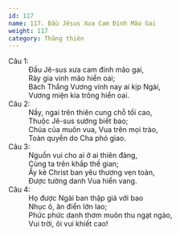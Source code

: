 ```yaml
---
id: 117
name: 117. Đầu Jêsus Xưa Cam Đính Mão Gai
weight: 117
category: Thăng thiên
---
```

<dl><dt>Câu 1:</dt><dd data-verse="1">Đầu Jê-sus xưa cam đính mão gai, <br/>Rày gia vinh mão hiển oai; <br/>Bách Thắng Vương vinh nay ai kịp Ngài, <br/>Vương miện kia trông hiển oai. </dd><dt>Câu 2:</dt><dd data-verse="2">Nầy, ngai trên thiên cung chỗ tối cao, <br/>Thuộc Jê-sus sướng biết bao; <br/>Chúa của muôn vua, Vua trên mọi trào, <br/>Toàn quyền do Cha phó giao. </dd><dt>Câu 3:</dt><dd data-verse="3">Nguồn vui cho ai ở ai thiên đàng, <br/>Cùng ta trên khắp thế gian; <br/>Ấy kẻ Christ ban yêu thương vẹn toàn, <br/>Được tường danh Vua hiển vang. </dd><dt>Câu 4:</dt><dd data-verse="4">Họ được Ngài ban thập giá với bao <br/>Nhục ô, ân điển lớn lao; <br/>Phức phức danh thơm muôn thu ngạt ngào, <br/>Vui trời, ôi vui khiết cao! </dd></dl>
